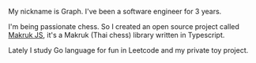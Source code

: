 My nickname is Graph. I've been a software engineer for 3 years.

I'm being passionate chess. So I created an open source project called [Makruk JS](https://github.com/kaisukez/makruk-js), it's a Makruk (Thai chess) library written in Typescript.

Lately I study Go language for fun in Leetcode and my private toy project.
